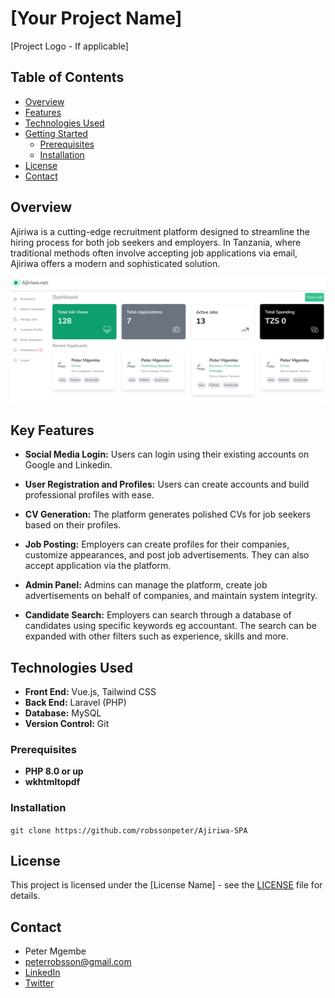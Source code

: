 # [Your Project Name]

[Project Logo - If applicable]

## Table of Contents
- [Overview](#overview)
- [Features](#features)
- [Technologies Used](#technologies-used)
- [Getting Started](#getting-started)
  - [Prerequisites](#prerequisites)
  - [Installation](#installation)
- [License](#license)
- [Contact](#contact)

## Overview

Ajiriwa is a cutting-edge recruitment platform designed to streamline the hiring process for both job seekers and employers. In Tanzania, where traditional methods often involve accepting job applications via email, Ajiriwa offers a modern and sophisticated solution.

![Find-a-job](/docs/images/employer-dashboard.png)

## Key Features

- **Social Media Login:** Users can login using their existing accounts on Google and Linkedin.

- **User Registration and Profiles:** Users can create accounts and build professional profiles with ease.

- **CV Generation:** The platform generates polished CVs for job seekers based on their profiles.

- **Job Posting:** Employers can create profiles for their companies, customize appearances, and post job advertisements. They can also accept application via the platform.

- **Admin Panel:** Admins can manage the platform, create job advertisements on behalf of companies, and maintain system integrity.

- **Candidate Search:** Employers can search through a database of candidates using specific keywords eg accountant. The search can be expanded with other filters such as experience, skills and more.


## Technologies Used

- **Front End:** Vue.js, Tailwind CSS
- **Back End:** Laravel (PHP)
- **Database:** MySQL
- **Version Control:** Git

### Prerequisites

- **PHP 8.0 or up**
- **wkhtmltopdf**

### Installation

```git clone https://github.com/robssonpeter/Ajiriwa-SPA```


## License

This project is licensed under the [License Name] - see the [LICENSE](LICENSE) file for details.

## Contact

- Peter Mgembe
- peterrobsson@gmail.com
- [LinkedIn](https://www.linkedin.com/in/peter-robert-mgembe-ba805446/)
- [Twitter](https://twitter.com/robssonpeter)
